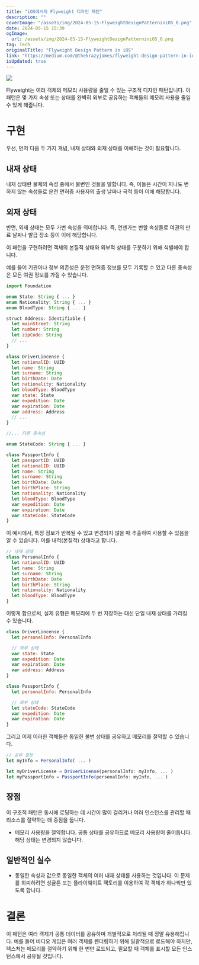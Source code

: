 ```yaml
---
title: "iOS에서의 Flyweight 디자인 패턴"
description: ""
coverImage: "/assets/img/2024-05-15-FlyweightDesignPatterniniOS_0.png"
date: 2024-05-15 15:39
ogImage: 
  url: /assets/img/2024-05-15-FlyweightDesignPatterniniOS_0.png
tag: Tech
originalTitle: "Flyweight Design Pattern in iOS"
link: "https://medium.com/@thekrazyjames/flyweight-design-pattern-in-ios-e5666433cd08"
isUpdated: true
---
```





<img src="/assets/img/2024-05-15-FlyweightDesignPatterniniOS_0.png" />

Flyweight는 여러 객체의 메모리 사용량을 줄일 수 있는 구조적 디자인 패턴입니다. 이 패턴은 몇 가지 속성 또는 상태를 완벽히 외부로 공유하는 객체들의 메모리 사용을 줄일 수 있게 해줍니다.

# 구현

우선, 먼저 다음 두 가지 개념, 내재 상태와 외재 상태를 이해하는 것이 필요합니다.



## 내재 상태

내재 상태란 물체의 속성 중에서 불변인 것들을 말합니다. 즉, 이들은 시간이 지나도 변하지 않는 속성들로 운전 면허증 사용자의 출생 날짜나 국적 등이 이에 해당합니다.

## 외재 상태

반면, 외재 상태는 모두 가변 속성을 의미합니다. 즉, 언젠가는 변할 속성들로 여권의 만료 날짜나 발급 장소 등이 이에 해당합니다.



이 패턴을 구현하려면 객체의 본질적 상태와 외부적 상태를 구분하기 위해 식별해야 합니다.

예를 들어 기관이나 정부 의존성은 운전 면허증 정보를 모두 기록할 수 있고 다른 종속성은 모든 여권 정보를 가질 수 있습니다.

```js
import Foundation

enum State: String { ... }
enum Nationality: String { ... }
enum BloodType: String { ... }

struct Address: Identifiable {
  let mainStreet: String
  let number: String
  let zipCode: String
  // ...
}

class DriverLincense {
  let nationalID: UUID
  let name: String
  let surname: String
  let birthDate: Date
  let nationality: Nationality
  let bloodType: BloodType
  var state: State
  var expedition: Date
  var expiration: Date
  var address: Address
  // ...
}

//... 다른 종속성

enum StateCode: String { ... }

class PassportInfo {
  let passportID: UUID
  let nationalID: UUID
  let name: String
  let surname: String
  let birthDate: Date
  let birthPlace: String
  let nationality: Nationality
  let bloodType: BloodType
  var expedition: Date
  var expiration: Date
  var stateCode: StateCode
}
```

이 예시에서, 특정 정보가 반복될 수 있고 변경되지 않을 때 추출하여 사용할 수 있음을 알 수 있습니다. 이를 내적(본질적) 상태라고 합니다.



```js
// 내재 상태
class PersonalInfo {
  let nationalID: UUID
  let name: String
  let surname: String
  let birthDate: Date
  let birthPlace: String
  let nationality: Nationality
  let bloodType: BloodType
}
```

이렇게 함으로써, 실제 유형은 메모리에 두 번 저장하는 대신 단일 내재 상태를 가리킬 수 있습니다.

```js
class DriverLincense {
  let personalInfo: PersonalInfo

  // 외부 상태
  var state: State
  var expedition: Date
  var expiration: Date
  var address: Address
}

class PassportInfo {
  let personalInfo: PersonalInfo

  // 외부 상태
  let stateCode: StateCode
  var expedition: Date
  var expiration: Date
}
```

그리고 이제 이러한 객체들은 동일한 불변 상태를 공유하고 메모리를 절약할 수 있습니다.




```js
// 공유 정보
let myInfo = PersonalInfo( ... )

let myDriverLicense = DriverLicense(personalInfo: myInfo, ... )
let myPassportInfo = PassportInfo(personalInfo: myInfo, ... )
```

## 장점

이 구조적 패턴은 동시에 로딩하는 데 시간이 많이 걸리거나 여러 인스턴스를 관리할 때 리소스를 절약하는 데 중점을 둡니다.

- 메모리 사용량을 절약합니다. 공통 상태를 공유하므로 메모리 사용량이 줄어듭니다. 해당 상태는 변경되지 않습니다.



## 일반적인 실수

- 동일한 속성과 값으로 동일한 객체의 여러 내재 상태를 사용하는 것입니다. 이 문제를 회피하려면 싱글톤 또는 플라이웨이트 팩토리를 이용하여 각 객체가 하나씩만 있도록 합니다.

# 결론

이 패턴은 여러 객체가 공통 데이터를 공유하며 개별적으로 처리될 때 정말 유용해집니다. 예를 들어 비디오 게임은 여러 객체를 렌더링하기 위해 일괄적으로 로드해야 하지만, 텍스처는 메모리를 절약하기 위해 한 번만 로드되고, 필요할 때 객체를 표시할 모든 인스턴스에서 공유될 것입니다.
